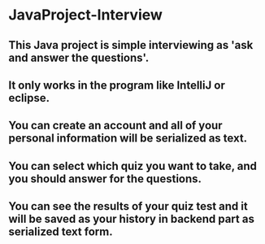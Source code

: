 # JavaProject-Interview

## This Java project is simple interviewing as 'ask and answer the questions'.
## It only works in the program like IntelliJ or eclipse.

## You can create an account and all of your personal information will be serialized as text.
## You can select which quiz you want to take, and you should answer for the questions.

## You can see the results of your quiz test and it will be saved as your history in backend part as serialized text form.
